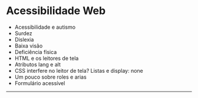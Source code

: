Acessibilidade Web
===============================================

- Acessibilidade e autismo
- Surdez
- Dislexia
- Baixa visão
- Deficiência física
- HTML e os leitores de tela
- Atributos lang e alt
- CSS interfere no leitor de tela? Listas e display: none
- Um pouco sobre roles e arias
- Formulário acessível

--------------------
 ![]()
